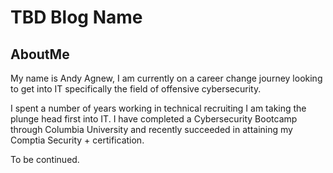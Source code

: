 # TBD Blog Name

## AboutMe
My name is Andy Agnew, I am currently on a career change journey looking to get into IT specifically the field of offensive cybersecurity.

I spent a number of years working in technical recruiting I am taking the plunge head first into IT. I have completed a Cybersecurity Bootcamp through Columbia University and recently succeeded in attaining my Comptia Security + certification. 

To be continued. 
